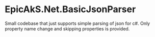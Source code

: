 # EpicAkS.Net.BasicJsonParser
 Small codebase that just supports simple parsing of json for c#. Only property name change and skipping properties is provided.
